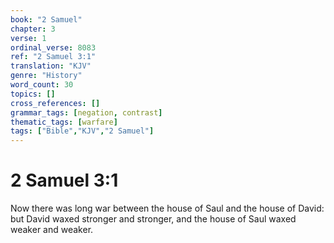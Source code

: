 ```yaml
---
book: "2 Samuel"
chapter: 3
verse: 1
ordinal_verse: 8083
ref: "2 Samuel 3:1"
translation: "KJV"
genre: "History"
word_count: 30
topics: []
cross_references: []
grammar_tags: [negation, contrast]
thematic_tags: [warfare]
tags: ["Bible","KJV","2 Samuel"]
---
```


# 2 Samuel 3:1

Now there was long war between the house of Saul and the house of David: but David waxed stronger and stronger, and the house of Saul waxed weaker and weaker.
